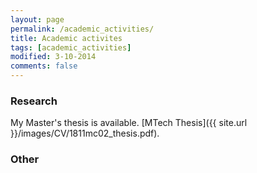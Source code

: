 ```yaml
---
layout: page
permalink: /academic_activities/
title: Academic activites
tags: [academic_activities]
modified: 3-10-2014
comments: false
---
```






### Research
My Master's thesis is available. [MTech Thesis]({{ site.url }}/images/CV/1811mc02_thesis.pdf).


### Other


